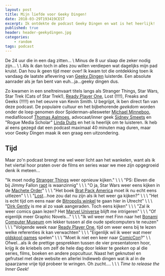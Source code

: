 ```yaml
---
layout: post
title: Mijn liefde voor Geeky Dingen!
date: 2018-03-29T193419CEST
excerpt: Ik ontdekte de podcast Geeky Dingen en wat is het heerlijk!
published: true
header: header-geekydingen.jpg
categories: 
    - random
tags: podcast
---
```

De 24 uur die in een dag zitten...
\\
Minus de 8 uur slaap die zeker nodig zijn...
\\
\\
Als ik dan toch in alles zou willen verdiepen wat dagelijks mijn pad kruist. Dan hou ik geen tijd meer over! Ik kwam tot die ontdekking toen ik vandaag de laatste aflevering van [Geeky Dingen](https://soundcloud.com/geekydingen) luisterde. Een absolute aanrader als je fan bent van euh...ja...geeky dingen dus. 

Zo kwamen in een sneltreinvaart titels langs als Stranger Things, Star Wars, Star Trek (Cats of Star Trek!), [Ready Player One](http://readyplayeronemovie.com/), Lost (!!!!), Freaks and Geeks (!!!!!) en het oeuvre van Kevin Smith. U begrijpt, ik ben direct fan van deze podcast. De populaire cultuur en het bijbehorende _geekdom_ worden onder de loep genomen door Spiderman-allesweter [Michael Minneboo](http://www.michaelminneboo.nl/), mediafilosoof [Thomas Aalmoes](https://twitter.com/thomaalmoes), advocaat/inner geek [Sidney Smeets](https://twitter.com/advocaatsmeets) en "Rogue Media Scholar" [Linda Duits](https://twitter.com/lalalalinder) en het is heerlijk om te luisteren. Ik heb al eens gezegd dat een podcast maximaal 40 minuten mag duren, maar voor Geeky Dingen maak ik een graag een uitzondering. 

## Tijd
Maar zo'n podcast brengt me wel weer licht aan het wankelen, want als ik het viertal hoor praten over de films en series waar we mee zijn opgegroeid denk ik meteen...

"Ik moet nodig [Stranger Things](http://www.mtv.co.uk/stranger-things/news/this-fan-theory-that-stranger-things-and-it-are-connected-is-way-too-freaky-to-deal-with) weer opnieuw kijken."
\\
\\
\\
"PS: Eleven die bij Jimmy Fallon [rapt](https://www.youtube.com/watch?v=ZE7TS2Rituo) is waanzinnig"
\\
\\
\\
"O ja, Star Wars weer eens kijken in de [Machete Order](http://www.nomachetejuggling.com/2011/11/11/the-star-wars-saga-suggested-viewing-order/)"
\\
\\
\\
"Het boek [Brat Pack America](https://www.amazon.com/gp/product/B01L62VCAC/ref=kinw_myk_ro_title) moet ik nu echt eens uitlezen"
\\
\\
\\
"[Lost](http://ericknowsitall.com/ultimate-lost-theory/)...hoe zou dat nu zijn als ik het weer ga kijken?"
\\
\\
\\
"Het is echt tijd om eens naar de [Bitropolis winkel](https://bitropolis.nl/) te gaan hier in Utrecht"
\\
\\
\\
"[Dirk Gently](http://www.metacritic.com/tv/dirk-gentlys-holistic-detective-agency) is me al zo vaak aangeraden. Toch eens kijken"
\\
\\
\\
"Zal ik weer comics gaan lezen? Het [Marvel Universe](https://www.youtube.com/watch?v=s2bNw5Ye8Ek) blijft me intrigeren"
\\
\\
\\
"Of eigenlijk meer Graphic Novels..."
\\
\\
\\
"Ik wil weer met Finn naar het [Bonami Computer Museum](https://computermuseum.nl/) om lekker tussen al die oude spelcomputers te neuzen"
\\
\\
\\
"Volgende week naar [Ready Player One](http://readyplayeronemovie.com/), tijd om weer eens bij te lezen welke referenties ik kan verwachten"
\\
\\
\\
"Eigenlijk wil ik weer wat meer [oldskool games](http://openemu.org/) spelen"
\\
\\
\\
"Moet ik niet een keer naar [ComicCon](http://www.dutchcomiccon.com/)?"
\\
\\
Ofwel...als ik de prettige gesprekken tussen de vier presentatoren hoor, krijg ik de kriebels om zelf de hele dag door lekker te _geeken_ op al die series, films, boeken en andere popcultuur. Naast het geknutsel en gefrutsel met deze website en allerlei Indieweb dingen wat ik al in de spaarzame vrije tijd probeer te wringen. Oh zucht....
\\
\\
\\
*Time to release the Inner Geek!*